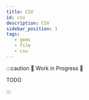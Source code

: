 ```yaml
---
title: CSV
id: csv
description: CSV
sidebar_position: 1
tags:
   - gems
   - file
   - csv
---
```


:::caution 🚧 Work in Progress 🚧

TODO

:::
